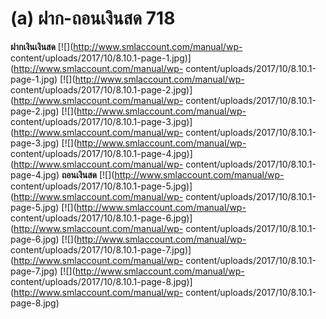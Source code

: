 # (a)    ฝาก-ถอนเงินสด  718

**ฝากเงินเงินสด** [![](http://www.smlaccount.com/manual/wp-
content/uploads/2017/10/8.10.1-page-1.jpg)](http://www.smlaccount.com/manual/wp-
content/uploads/2017/10/8.10.1-page-1.jpg)
[![](http://www.smlaccount.com/manual/wp-
content/uploads/2017/10/8.10.1-page-2.jpg)](http://www.smlaccount.com/manual/wp-
content/uploads/2017/10/8.10.1-page-2.jpg)
[![](http://www.smlaccount.com/manual/wp-
content/uploads/2017/10/8.10.1-page-3.jpg)](http://www.smlaccount.com/manual/wp-
content/uploads/2017/10/8.10.1-page-3.jpg)
[![](http://www.smlaccount.com/manual/wp-
content/uploads/2017/10/8.10.1-page-4.jpg)](http://www.smlaccount.com/manual/wp-
content/uploads/2017/10/8.10.1-page-4.jpg)   **ถอนเงินสด**
[![](http://www.smlaccount.com/manual/wp-
content/uploads/2017/10/8.10.1-page-5.jpg)](http://www.smlaccount.com/manual/wp-
content/uploads/2017/10/8.10.1-page-5.jpg)
[![](http://www.smlaccount.com/manual/wp-
content/uploads/2017/10/8.10.1-page-6.jpg)](http://www.smlaccount.com/manual/wp-
content/uploads/2017/10/8.10.1-page-6.jpg)
[![](http://www.smlaccount.com/manual/wp-
content/uploads/2017/10/8.10.1-page-7.jpg)](http://www.smlaccount.com/manual/wp-
content/uploads/2017/10/8.10.1-page-7.jpg)
[![](http://www.smlaccount.com/manual/wp-
content/uploads/2017/10/8.10.1-page-8.jpg)](http://www.smlaccount.com/manual/wp-
content/uploads/2017/10/8.10.1-page-8.jpg)

